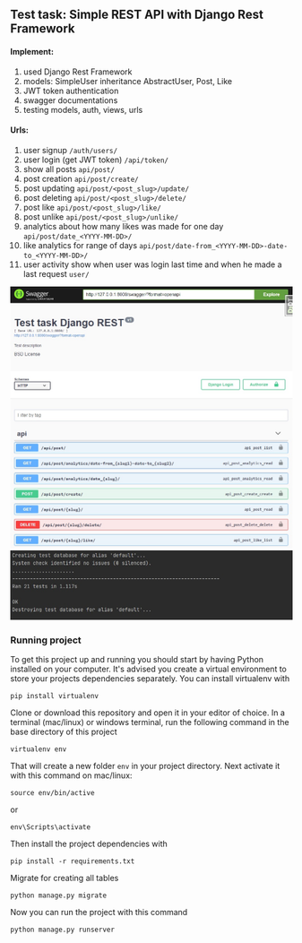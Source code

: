 ## Test task: Simple REST API with Django Rest Framework

#### Implement:
  1. used Django Rest Framework
  2. models: SimpleUser inheritance AbstractUser, Post, Like
  2. JWT token authentication
  3. swagger documentations
  4. testing models, auth, views, urls
  
#### Urls:
1. user signup ```/auth/users/```
2. user login (get JWT token) ```/api/token/```
3. show all posts ```api/post/```
3. post creation ```api/post/create/```
3. post updating ```api/post/<post_slug>/update/```
3. post deleting ```api/post/<post_slug>/delete/```
4. post like ```api/post/<post_slug>/like/```
5. post unlike ```api/post/<post_slug>/unlike/```
6. analytics about how many likes was made for one day ```api/post/date_<YYYY-MM-DD>/```
6. like analytics for range of days ```api/post/date-from_<YYYY-MM-DD>-date-to_<YYYY-MM-DD>/```
7. user activity show when user was login last time and when he made a last request ```user/```

![](img/swage_img.jpg)
![](img/test_img.jpg)

### Running project

To get this project up and running you should start by having Python installed on your computer. It's advised you create a virtual environment to store your projects dependencies separately. You can install virtualenv with

```
pip install virtualenv
```

Clone or download this repository and open it in your editor of choice. In a terminal (mac/linux) or windows terminal, run the following command in the base directory of this project

```
virtualenv env
```

That will create a new folder `env` in your project directory. Next activate it with this command on mac/linux:

```
source env/bin/active
```
 or 
 ```
 env\Scripts\activate
```

Then install the project dependencies with

```
pip install -r requirements.txt
```

Migrate for creating all tables 

```
python manage.py migrate
```

Now you can run the project with this command

```
python manage.py runserver
```

